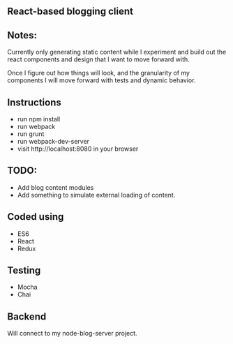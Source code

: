 ## React-based blogging client

## Notes:
Currently only generating static content while I experiment and build out the
react components and design that I want to move forward with.

Once I figure out how things will look, and the granularity of my components
I will move forward with tests and dynamic behavior.

## Instructions
- run npm install
- run webpack
- run grunt
- run webpack-dev-server
- visit http://localhost:8080 in your browser

## TODO:
- Add blog content modules
- Add something to simulate external loading of content.

## Coded using
- ES6
- React
- Redux

## Testing
- Mocha
- Chai

## Backend
Will connect to my node-blog-server project.
